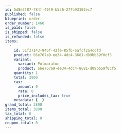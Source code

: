 ```yaml
---
id: 5d8e2f87-784f-40f9-b536-277b93102ec7
published: false
blueprint: order
order_number: 1460
is_paid: false
is_shipped: false
is_refunded: false
items:
  -
    id: 51f37143-946f-42fe-85fb-6afcf2a4ccfd
    product: 66e767a9-ee34-4dc4-8681-d09bb59f0cf5
    variant:
      variant: Polmaraton
      product: 66e767a9-ee34-4dc4-8681-d09bb59f0cf5
    quantity: 1
    total: 3800
    tax:
      amount: 0
      rate: 0
      price_includes_tax: true
    metadata: {  }
grand_total: 3800
items_total: 3800
tax_total: 0
shipping_total: 0
coupon_total: 0
---
```

